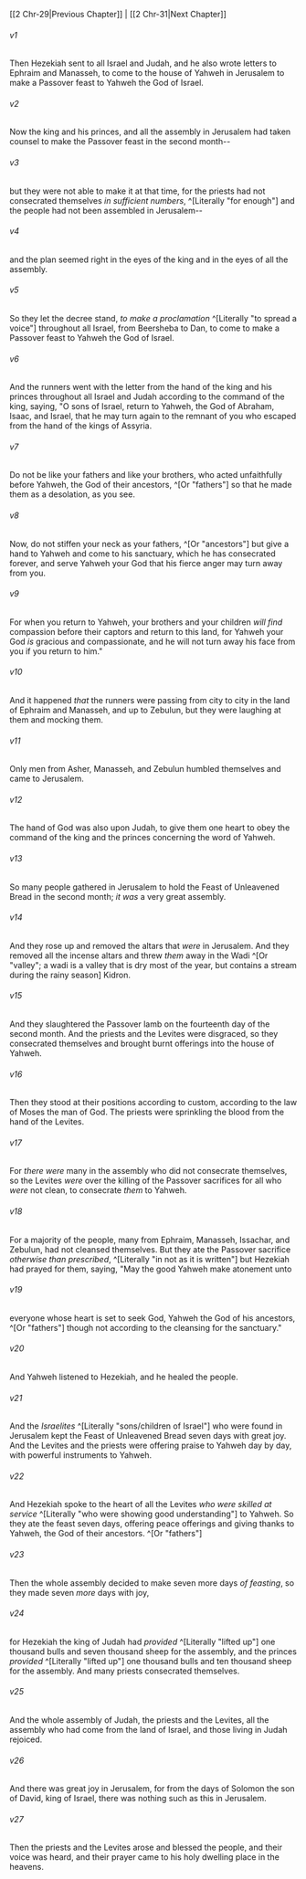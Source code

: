 ﻿---
aliases:
  - 2 Chronicles 30
---

[[2 Chr-29|Previous Chapter]] | [[2 Chr-31|Next Chapter]]

###### v1
Then Hezekiah sent to all Israel and Judah, and he also wrote letters to Ephraim and Manasseh, to come to the house of Yahweh in Jerusalem to make a Passover feast to Yahweh the God of Israel.

###### v2
Now the king and his princes, and all the assembly in Jerusalem had taken counsel to make the Passover feast in the second month--

###### v3
but they were not able to make it at that time, for the priests had not consecrated themselves _in sufficient numbers_, ^[Literally "for enough"] and the people had not been assembled in Jerusalem--

###### v4
and the plan seemed right in the eyes of the king and in the eyes of all the assembly.

###### v5
So they let the decree stand, _to make a proclamation_ ^[Literally "to spread a voice"] throughout all Israel, from Beersheba to Dan, to come to make a Passover feast to Yahweh the God of Israel.

###### v6
And the runners went with the letter from the hand of the king and his princes throughout all Israel and Judah according to the command of the king, saying, "O sons of Israel, return to Yahweh, the God of Abraham, Isaac, and Israel, that he may turn again to the remnant of you who escaped from the hand of the kings of Assyria.

###### v7
Do not be like your fathers and like your brothers, who acted unfaithfully before Yahweh, the God of their ancestors, ^[Or "fathers"] so that he made them as a desolation, as you see.

###### v8
Now, do not stiffen your neck as your fathers, ^[Or "ancestors"] but give a hand to Yahweh and come to his sanctuary, which he has consecrated forever, and serve Yahweh your God that his fierce anger may turn away from you.

###### v9
For when you return to Yahweh, your brothers and your children _will find_ compassion before their captors and return to this land, for Yahweh your God _is_ gracious and compassionate, and he will not turn away his face from you if you return to him."

###### v10
And it happened _that_ the runners were passing from city to city in the land of Ephraim and Manasseh, and up to Zebulun, but they were laughing at them and mocking them.

###### v11
Only men from Asher, Manasseh, and Zebulun humbled themselves and came to Jerusalem.

###### v12
The hand of God was also upon Judah, to give them one heart to obey the command of the king and the princes concerning the word of Yahweh.

###### v13
So many people gathered in Jerusalem to hold the Feast of Unleavened Bread in the second month; _it was_ a very great assembly.

###### v14
And they rose up and removed the altars that _were_ in Jerusalem. And they removed all the incense altars and threw _them_ away in the Wadi ^[Or "valley"; a wadi is a valley that is dry most of the year, but contains a stream during the rainy season] Kidron.

###### v15
And they slaughtered the Passover lamb on the fourteenth day of the second month. And the priests and the Levites were disgraced, so they consecrated themselves and brought burnt offerings into the house of Yahweh.

###### v16
Then they stood at their positions according to custom, according to the law of Moses the man of God. The priests were sprinkling the blood from the hand of the Levites.

###### v17
For _there were_ many in the assembly who did not consecrate themselves, so the Levites _were_ over the killing of the Passover sacrifices for all who _were_ not clean, to consecrate _them_ to Yahweh.

###### v18
For a majority of the people, many from Ephraim, Manasseh, Issachar, and Zebulun, had not cleansed themselves. But they ate the Passover sacrifice _otherwise than prescribed_, ^[Literally "in not as it is written"] but Hezekiah had prayed for them, saying, "May the good Yahweh make atonement unto

###### v19
everyone whose heart is set to seek God, Yahweh the God of his ancestors, ^[Or "fathers"] though not according to the cleansing for the sanctuary."

###### v20
And Yahweh listened to Hezekiah, and he healed the people.

###### v21
And the _Israelites_ ^[Literally "sons/children of Israel"] who were found in Jerusalem kept the Feast of Unleavened Bread seven days with great joy. And the Levites and the priests were offering praise to Yahweh day by day, with powerful instruments to Yahweh.

###### v22
And Hezekiah spoke to the heart of all the Levites _who were skilled at service_ ^[Literally "who were showing good understanding"] to Yahweh. So they ate the feast seven days, offering peace offerings and giving thanks to Yahweh, the God of their ancestors. ^[Or "fathers"]

###### v23
Then the whole assembly decided to make seven more days _of feasting_, so they made seven _more_ days with joy,

###### v24
for Hezekiah the king of Judah had _provided_ ^[Literally "lifted up"] one thousand bulls and seven thousand sheep for the assembly, and the princes _provided_ ^[Literally "lifted up"] one thousand bulls and ten thousand sheep for the assembly. And many priests consecrated themselves.

###### v25
And the whole assembly of Judah, the priests and the Levites, all the assembly who had come from the land of Israel, and those living in Judah rejoiced.

###### v26
And there was great joy in Jerusalem, for from the days of Solomon the son of David, king of Israel, there was nothing such as this in Jerusalem.

###### v27
Then the priests and the Levites arose and blessed the people, and their voice was heard, and their prayer came to his holy dwelling place in the heavens.